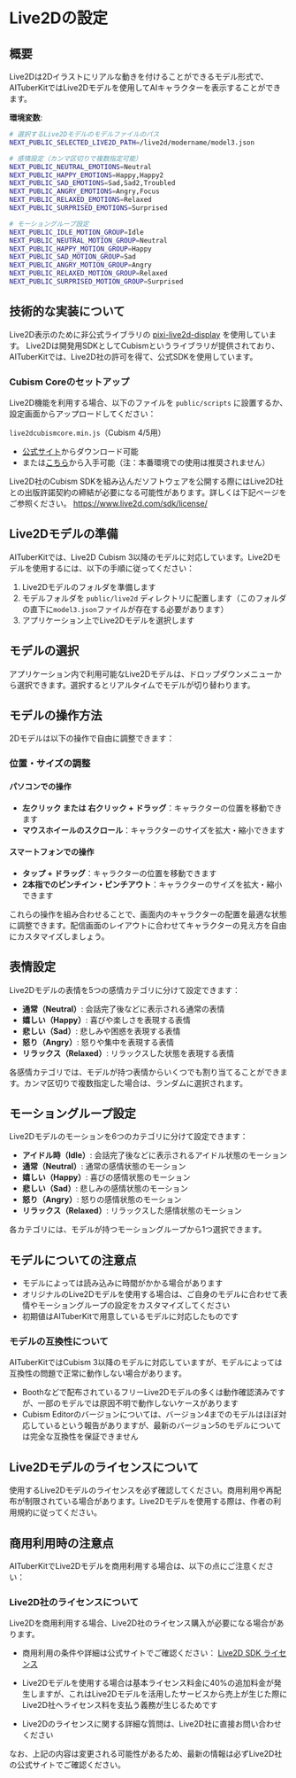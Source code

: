 # Live2Dの設定

## 概要

Live2Dは2Dイラストにリアルな動きを付けることができるモデル形式で、AITuberKitではLive2Dモデルを使用してAIキャラクターを表示することができます。

**環境変数**:

```bash
# 選択するLive2Dモデルのモデルファイルのパス
NEXT_PUBLIC_SELECTED_LIVE2D_PATH=/live2d/modername/model3.json

# 感情設定（カンマ区切りで複数指定可能）
NEXT_PUBLIC_NEUTRAL_EMOTIONS=Neutral
NEXT_PUBLIC_HAPPY_EMOTIONS=Happy,Happy2
NEXT_PUBLIC_SAD_EMOTIONS=Sad,Sad2,Troubled
NEXT_PUBLIC_ANGRY_EMOTIONS=Angry,Focus
NEXT_PUBLIC_RELAXED_EMOTIONS=Relaxed
NEXT_PUBLIC_SURPRISED_EMOTIONS=Surprised

# モーショングループ設定
NEXT_PUBLIC_IDLE_MOTION_GROUP=Idle
NEXT_PUBLIC_NEUTRAL_MOTION_GROUP=Neutral
NEXT_PUBLIC_HAPPY_MOTION_GROUP=Happy
NEXT_PUBLIC_SAD_MOTION_GROUP=Sad
NEXT_PUBLIC_ANGRY_MOTION_GROUP=Angry
NEXT_PUBLIC_RELAXED_MOTION_GROUP=Relaxed
NEXT_PUBLIC_SURPRISED_MOTION_GROUP=Surprised
```

## 技術的な実装について

Live2D表示のために非公式ライブラリの [pixi-live2d-display](https://github.com/RaSan147/pixi-live2d-display) を使用しています。
Live2Dは開発用SDKとしてCubismというライブラリが提供されており、AITuberKitでは、Live2D社の許可を得て、公式SDKを使用しています。

### Cubism Coreのセットアップ

Live2D機能を利用する場合、以下のファイルを `public/scripts` に設置するか、設定画面からアップロードしてください：

`live2dcubismcore.min.js`（Cubism 4/5用）

- [公式サイト](https://www.live2d.com/sdk/download/web/)からダウンロード可能
- または[こちら](https://cubism.live2d.com/sdk-web/cubismcore/live2dcubismcore.min.js)から入手可能（注：本番環境での使用は推奨されません）

Live2D社のCubism SDKを組み込んだソフトウェアを公開する際にはLive2D社との出版許諾契約の締結が必要になる可能性があります。詳しくは下記ページをご参照ください。
https://www.live2d.com/sdk/license/

## Live2Dモデルの準備

AITuberKitでは、Live2D Cubism 3以降のモデルに対応しています。Live2Dモデルを使用するには、以下の手順に従ってください：

1. Live2Dモデルのフォルダを準備します
2. モデルフォルダを `public/live2d` ディレクトリに配置します（このフォルダの直下に`model3.json`ファイルが存在する必要があります）
3. アプリケーション上でLive2Dモデルを選択します

## モデルの選択

アプリケーション内で利用可能なLive2Dモデルは、ドロップダウンメニューから選択できます。選択するとリアルタイムでモデルが切り替わります。

## モデルの操作方法

2Dモデルは以下の操作で自由に調整できます：

### 位置・サイズの調整

#### パソコンでの操作

- **左クリック または 右クリック + ドラッグ**：キャラクターの位置を移動できます
- **マウスホイールのスクロール**：キャラクターのサイズを拡大・縮小できます

#### スマートフォンでの操作

- **タップ + ドラッグ**：キャラクターの位置を移動できます
- **2本指でのピンチイン・ピンチアウト**：キャラクターのサイズを拡大・縮小できます

これらの操作を組み合わせることで、画面内のキャラクターの配置を最適な状態に調整できます。配信画面のレイアウトに合わせてキャラクターの見え方を自由にカスタマイズしましょう。

## 表情設定

Live2Dモデルの表情を5つの感情カテゴリに分けて設定できます：

- **通常（Neutral）**: 会話完了後などに表示される通常の表情
- **嬉しい（Happy）**: 喜びや楽しさを表現する表情
- **悲しい（Sad）**: 悲しみや困惑を表現する表情
- **怒り（Angry）**: 怒りや集中を表現する表情
- **リラックス（Relaxed）**: リラックスした状態を表現する表情

各感情カテゴリでは、モデルが持つ表情からいくつでも割り当てることができます。カンマ区切りで複数指定した場合は、ランダムに選択されます。

## モーショングループ設定

Live2Dモデルのモーションを6つのカテゴリに分けて設定できます：

- **アイドル時（Idle）**: 会話完了後などに表示されるアイドル状態のモーション
- **通常（Neutral）**: 通常の感情状態のモーション
- **嬉しい（Happy）**: 喜びの感情状態のモーション
- **悲しい（Sad）**: 悲しみの感情状態のモーション
- **怒り（Angry）**: 怒りの感情状態のモーション
- **リラックス（Relaxed）**: リラックスした感情状態のモーション

各カテゴリには、モデルが持つモーショングループから1つ選択できます。

## モデルについての注意点

- モデルによっては読み込みに時間がかかる場合があります
- オリジナルのLive2Dモデルを使用する場合は、ご自身のモデルに合わせて表情やモーショングループの設定をカスタマイズしてください
- 初期値はAITuberKitで用意しているモデルに対応したものです

### モデルの互換性について

AITuberKitではCubism 3以降のモデルに対応していますが、モデルによっては互換性の問題で正常に動作しない場合があります。

- Boothなどで配布されているフリーLive2Dモデルの多くは動作確認済みですが、一部のモデルでは原因不明で動作しないケースがあります
- Cubism Editorのバージョンについては、バージョン4までのモデルはほぼ対応しているという報告がありますが、最新のバージョン5のモデルについては完全な互換性を保証できません

## Live2Dモデルのライセンスについて

使用するLive2Dモデルのライセンスを必ず確認してください。商用利用や再配布が制限されている場合があります。Live2Dモデルを使用する際は、作者の利用規約に従ってください。

## 商用利用時の注意点

AITuberKitでLive2Dモデルを商用利用する場合は、以下の点にご注意ください：

### Live2D社のライセンスについて

Live2Dを商用利用する場合、Live2D社のライセンス購入が必要になる場合があります。

- 商用利用の条件や詳細は公式サイトでご確認ください：
  [Live2D SDK ライセンス](https://www.live2d.com/sdk/license/)

- Live2Dモデルを使用する場合は基本ライセンス料金に40%の追加料金が発生しますが、これはLive2Dモデルを活用したサービスから売上が生じた際にLive2D社へライセンス料を支払う義務が生じるためです

- Live2Dのライセンスに関する詳細な質問は、Live2D社に直接お問い合わせください

なお、上記の内容は変更される可能性があるため、最新の情報は必ずLive2D社の公式サイトでご確認ください。
